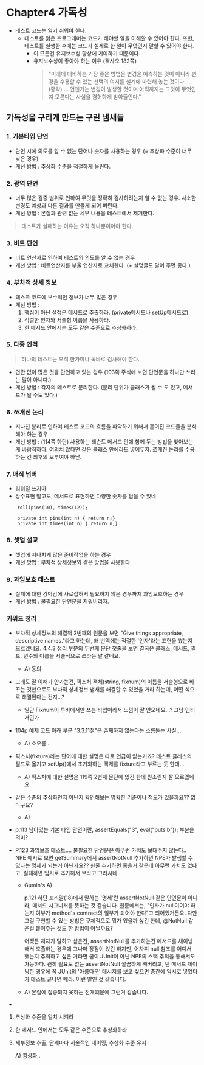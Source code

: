 # Chapter4 가독성

- 테스트 코드는 읽기 쉬워야 한다.
    - 테스트를 읽은 프로그래머는 코드가 해야할 일을 이해할 수 있어야 한다. 또한, 테스트를 실행한 후에는 코드가 실제로 한 일이 무엇인지 말할 수 있어야 한다.
        - 이 모든건 유지보수성 향상에 기여하기 때문이다.
        - 유지보수성이 좋아야 하는 이유 (객사오 182쪽)
            > "미래에 대비하는 가장 좋은 방법은 변경을 예측하는 것이 아니라 변경을 수용할 수 있는 선택의 여지를 설계에 마련해 놓는 것이다. ... (중략) ... 언젠가는 변경이 발생할 것이며 아직까지는 그것이 무엇인지 모른다는 사실을 겸허하게 받아들인다."

## 가독성을 구리게 만드는 구린 냄새들
### 1. 기본타입 단언
- 단언 시에 의도를 알 수 없는 단어나 숫자를 사용하는 경우 (= 추상화 수준이 너무 낮은 경우)
- 개선 방법 : 추상화 수준을 적절하게 올린다.

### 2. 광역 단언
- 너무 많은 검증 범위로 인하여 무엇을 정확히 검사하려는지 알 수 없는 경우. 사소한 변경도 예상과 다른 결과를 만들게 되어 버린다.
- 개선 방법 : 본질과 관련 없는 세부 내용을 테스트에서 제거한다.
> 테스트가 실패하는 이유는 오직 하나뿐이어야 한다.

### 3. 비트 단언
- 비트 연산자로 인하여 테스트의 의도를 알 수 없는 경우 
- 개선 방법 : 비트연산자를 부울 연산자로 교체한다. (+ 설명글도 달어 주면 좋다.)

### 4. 부차적 상세 정보
- 테스크 코드에 부수적인 정보가 너무 많은 경우
- 개선 방법 :
    1. 핵심이 아닌 설정은 메서드로 추출하라. (private메서드나 setUp메서드로)
    2. 적절한 인자와 서술형 이름을 사용하라.
    3. 한 메서드 안에서는 모두 같은 수준으로 추상화하라.
    
### 5. 다중 인격
> 하나의 테스트는 오직 한가미나 똑바로 검사해야 한다.
- 연관 없이 많은 것을 단언하고 있는 경우 (103쪽 주석에 보면 단언문을 하나만 쓰라는 말이 아니다.)
- 개선 방법 : 각자의 테스트로 분리한다. (분리 단위가 클래스가 될 수 도 있고, 메서드가 될 수도 있다.)

### 6. 쪼개진 논리
- 지나친 분리로 인하여 테스트 코드의 흐름을 파악하기 위해서 흩어진 코드들을 분석해야 하는 경우
- 개선 방법 : (114쪽 하단) 사용하는 테슨트 메서드 안에 함께 두는 방법을 찾아보는 게 바람직하다. 여의치 않다면 같은 클래스 안에라도 넣어두자. 쪼개진 논리를 수용하는 건 최후의 보루여야 하낟.

### 7. 매직 넘버
- 리터럴 쓰지마
- 상수표현 말고도, 메서드로 표현하면 다양한 숫자를 담을 수 있네
```
    roll(pins(10), times(12));

    private int pins(int n) { return n;}
    private int times(int n) { return n;}
``` 

### 8. 셋업 설교
- 셋업에 지나치게 많은 준비작업을 하는 경우
- 개선 방법 : 부차적 상세정보와 같은 방법을 사용한다.
    
### 9. 과잉보호 테스트
- 실패에 대한 강박감에 사로잡혀서 필요하지 않은 경우까지 과잉보호하는 경우
- 개선 방법 : 불필요한 단언문을 지워버리자. 


### 키워드 정리

- 부차적 상세정보의 해결책 2번째의 원문을 보면 "Give things appropriate, descriptive names."라고 하는데, 왜 번역에는 적절한 '인자'라는 표현을 썼는지 모르겠네요. 4.4.3 정리 부분의 두번째 문단 첫줄을 보면 결국은 클래스, 메서드, 필드, 변수의 이름을 서술적으로 쓰라는 말 같네요.
    - A) 동의

- 그래도 잘 이해가 안가는건, 픽스처 객체(string, fixnum)의 이름을 서술형으로 바꾸는 것만으로도 부차적 상세정보 냄새를 해결할 수 있었을 거라 하는데, 어떤 식으로 해결된다는 건지...?
    - 일단 Fixnum이 루비에서만 쓰는 타입이라서 느낌이 잘 안오네요...? 그냥 인티저인가

- 104p 예제 코드 아래 부분 "3.3.11절"은 존재하지 않는다는 소름돋는 사실...
    - A) 소오름..

- 픽스처(fixture)라는 단어에 대한 설명은 따로 언급이 없는거죠? 테스트 클래스의 필드로 옮기고 setUp()에서 초기화하는 객체를 fixture라고 부르는 듯 한데...
    - A) 픽스처에 대한 설명은 119쪽 2번째 문단에 있긴 한데 뭔소린지 잘 모르겠네요

- 같은 수준의 추상화인지 아닌지 확인해보는 명확한 기준이나 척도가 있을까요?? 없다구요?
    - A)

- p.113 남아있는 기본 타입 단언이란, assertEquals("3", eval("puts b")); 부분을 의미?

- P.123 과잉보호 테스트.... 불필요한 단언문은 아무런 가치도 보태주지 않는다..
NPE 예시로 보면 getSummary에서 assertNotNull 추가하면 NPE가 발생할 수 있다는 명세가 되는거 아닌가요?? 한줄 추가하면 좋을거 같은데 아무런 가치도 없다고, 실패하면 임시로 추가해서 보라고 그러시네
    - Gumin's A)

        p.121 하단 꼬리말(18)에서 말하는 '명세'란 assertNotNull 같은 단언문이 아니라, 메서드 시그니처를 뜻하는 것 같습니다. 원문에서는, "인자가 null이어야 하는지 여부가 method's contract의 일부가 되어야 한다"고 되어있거든요.
        다만 그걸 구현할 수 있는 방법은 구체적으로 뭐가 있을까 싶긴 한데, @NotNull 같은걸 붙여주는 것도 한 방법이 아닐까요?

        어쨌든 저자가 말하고 싶은건, assertNotNull를 추가하는건 메서드를 체이닝해서 호출하는 경우에 그나마 장점이 있긴 하지만, 어차피 null 참조를 어디서 했는지 추적하고 싶은 거라면 굳이 JUnit이 아닌 NPE의 스택 추적을 통해서도 가능하다. 괜히 필요도 없는 assertNotNull 깔끔하게 빼버리고, 단 메서드 체이닝한 경우에 꼭 JUnit의 '아름다운' 메시지를 보고 싶으면 중간에 임시로 넣었다가 테스트 끝나면 빼라. 이런 말인 것 같습니다.

    - A) 본질에 집중되지 못하는 전개떄문에 그런거 같습니다.

- 
1. 추상화 수준을 일치 시켜라
2. 한 메서드 안에서는 모두 같은 수준으로 추상화하라
3. 세부정보 추출, 단계마다 서술적인 네이밍, 추상화 수준 유지

    A) 킹상화,.